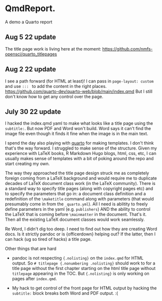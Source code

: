 # QmdReport.

A demo a Quarto report

## Aug 5 22 update

The title page work is living here at the moment: https://github.com/nmfs-opensci/quarto_titlepages

## Aug 2 22 update

I see a path forward (for HTML at least)! I can pass in `page-layout: custom` and use `::: ` to add the content in the right places. https://github.com/quarto-dev/quarto-web/blob/main/index.qmd
But I still don't know how to get any control over the page.

## July 30 22 update

I hacked the index.qmd yaml to make what looks like a title page using the `subtitle:`. But now PDF and Word won't build. Word says it can't find the image file even though it finds it fine when the image is in the main text.

I spend the day also playing with [quarto](https://github.com/quarto-journals) for making templates. I don't think that's the way forward. I struggled to make sense of the structure. Given my experience with LaTeX books, R Markdown Hugo blogs, html, css, etc, I can usually makes sense of templates with a bit of poking around the repo and start creating my own. 

The way they approached the title page design struck me as completely foreign coming from a LaTeX background and would require me to duplicate decades of LaTeX document class work (in the LaTeX community). There is a standard way to specify title pages (along with copyright pages etc) and to specify the parameters that go in: a document class definition and a redefinition of the `\maketitle` command along with parameters (that would presumably come in from the `_quarto.yml`). All I need is ablitity to freely define parameters in the yaml (e.g. `publishers`) AND the ability to control the LaTeX that is coming before `\mainmatter` in the document.  That's it. Then all the existing LaTeX document classes would work seamlessly.

Re Word, I didn't dig too deep. I need to find out how they are creating Word docs. Is it strictly pandoc or is {officerdown} helping out? If the latter, then I can hack (ug so tired of hacks) a title page.

Other things that are hard

* pandoc is not respecting `{.nolisting}` on the `index.qmd` for HTML output. So `# titlepage {.nonumbering .nolisting}` should work to for a title page without the first chapter starting on the html title page without `titlepage` appearing in the TOC. But `{.nolisting}` is only working on pages after `index.qmd`.

* My hack to get control of the front page for HTML output by hacking the `subtitle:` block breaks both Word and PDF output. :(
